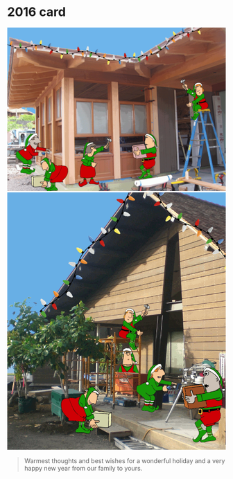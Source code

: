 # 2016 card

![](anim_screen_wall.gif)
![](anim_window_casing.gif)

> Warmest thoughts and best wishes for a wonderful holiday and a very happy new year from our family to yours.
